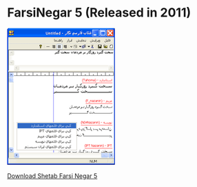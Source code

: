 # FarsiNegar 5 (Released in 2011)

![Main Window Snapshot](Readme/snapshot.gif)

[Download Shetab Farsi Negar 5](releases/download/5.1/ShetabFarsiNegar5.msi)
